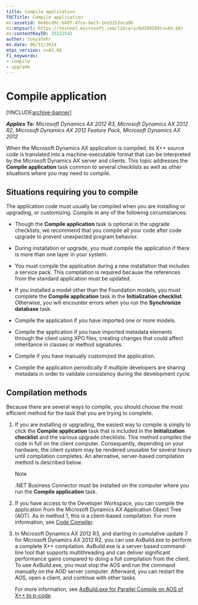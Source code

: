 ```yaml
---
title: Compile application
TOCTitle: Compile application
ms:assetid: 0e8bcd9c-b497-4fce-8ec5-1ea3253aca9b
ms:mtpsurl: https://technet.microsoft.com/library/Dd309589(v=AX.60)
ms:contentKeyID: 35132542
author: tonyafehr
ms.date: 06/11/2014
mtps_version: v=AX.60
f1_keywords:
- compile
- upgrade
---
```


# Compile application 


[!INCLUDE[archive-banner](includes/archive-banner.md)]


_**Applies To:** Microsoft Dynamics AX 2012 R3, Microsoft Dynamics AX 2012 R2, Microsoft Dynamics AX 2012 Feature Pack, Microsoft Dynamics AX 2012_

When the Microsoft Dynamics AX application is compiled, its X++ source code is translated into a machine-executable format that can be interpreted by the Microsoft Dynamics AX server and clients. This topic addresses the **Compile application** task common to several checklists as well as other situations where you may need to compile.

## Situations requiring you to compile

The application code must usually be compiled when you are installing or upgrading, or customizing. Compile in any of the following circumstances:

  - Though the **Compile application** task is optional in the upgrade checklists, we recommend that you compile all your code after code upgrade to prevent unexpected program behavior.

  - During installation or upgrade, you must compile the application if there is more than one layer in your system.

  - You must compile the application during a new installation that includes a service pack. This compilation is required because the references from the standard application must be updated.

  - If you installed a model other than the Foundation models, you must complete the **Compile application** task in the **Initialization checklist**. Otherwise, you will encounter errors when you run the **Synchronize database** task.

  - Compile the application if you have imported one or more models.

  - Compile the application if you have imported metadata elements through the client using XPO files, creating changes that could affect inheritance in classes or method signatures.

  - Compile if you have manually customized the application.

  - Compile the application periodically if multiple developers are sharing metadata in order to validate consistency during the development cycle.

## Compilation methods

Because there are several ways to compile, you should choose the most efficient method for the task that you are trying to complete.

1.  If you are installing or upgrading, the easiest way to compile is simply to click the **Compile application** task that is included in the **Initialization checklist** and the various upgrade checklists. This method compiles the code in full on the client computer. Consequently, depending on your hardware, the client system may be rendered unusable for several hours until compilation completes. An alternative, server-based compilation method is described below.
    

    > [!NOTE]
    > <P>.NET Business Connector must be installed on the computer where you run the <STRONG>Compile application</STRONG> task.</P>



2.  If you have access to the Developer Workspace, you can compile the application from the Microsoft Dynamics AX Application Object Tree (AOT). As in method 1, this is a client-based compilation. For more information, see [Code Compiler](https://technet.microsoft.com/library/aa865330\(v=ax.60\)).

3.  In Microsoft Dynamics AX 2012 R3, and starting in cumulative update 7 for Microsoft Dynamics AX 2012 R2, you can use AxBuild.exe to perform a complete X++ compilation. AxBuild.exe is a server-based command-line tool that supports multithreading and can deliver significant performance gains compared to doing a full compilation from the client. To use AxBuild.exe, you must stop the AOS and run the command manually on the AOD server computer. Afterward, you can restart the AOS, open a client, and continue with other tasks.
    
    For more information, see [AxBuild.exe for Parallel Compile on AOS of X++ to p-code](https://technet.microsoft.com/library/dn528954\(v=ax.60\)).

  


